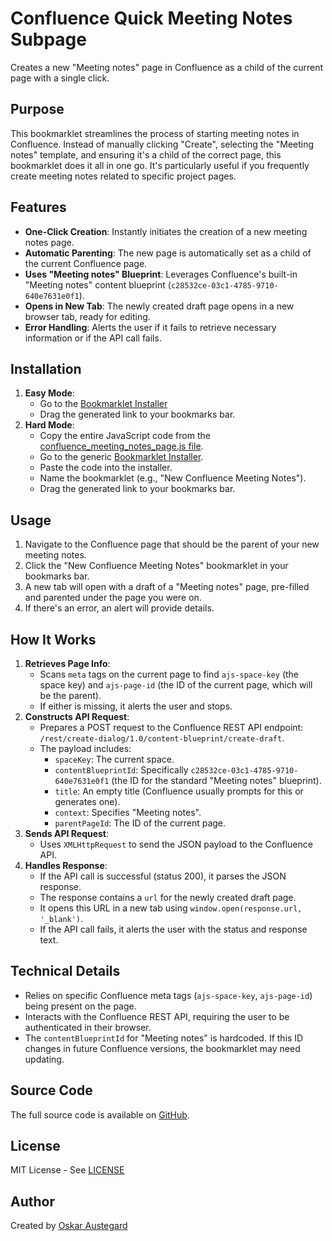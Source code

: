# Confluence Quick Meeting Notes Subpage

Creates a new "Meeting notes" page in Confluence as a child of the current page with a single click.

## Purpose

This bookmarklet streamlines the process of starting meeting notes in Confluence. Instead of manually clicking "Create", selecting the "Meeting notes" template, and ensuring it's a child of the correct page, this bookmarklet does it all in one go. It's particularly useful if you frequently create meeting notes related to specific project pages.

## Features

-   **One-Click Creation**: Instantly initiates the creation of a new meeting notes page.
-   **Automatic Parenting**: The new page is automatically set as a child of the current Confluence page.
-   **Uses "Meeting notes" Blueprint**: Leverages Confluence's built-in "Meeting notes" content blueprint (`c28532ce-03c1-4785-9710-640e7631e0f1`).
-   **Opens in New Tab**: The newly created draft page opens in a new browser tab, ready for editing.
-   **Error Handling**: Alerts the user if it fails to retrieve necessary information or if the API call fails.

## Installation

1.  **Easy Mode**:
    *   Go to the [Bookmarklet Installer](https://austegard.com/web-utilities/bookmarklet-installer.html?bookmarklet=confluence_meeting_notes_page.js)
    *   Drag the generated link to your bookmarks bar.
2.  **Hard Mode**:
    *   Copy the entire JavaScript code from the [confluence_meeting_notes_page.js file](https://github.com/oaustegard/bookmarklets/blob/main/confluence_meeting_notes_page.js).
    *   Go to the generic [Bookmarklet Installer](https://austegard.com/web-utilities/bookmarklet-installer.html).
    *   Paste the code into the installer.
    *   Name the bookmarklet (e.g., "New Confluence Meeting Notes").
    *   Drag the generated link to your bookmarks bar.

## Usage

1.  Navigate to the Confluence page that should be the parent of your new meeting notes.
2.  Click the "New Confluence Meeting Notes" bookmarklet in your bookmarks bar.
3.  A new tab will open with a draft of a "Meeting notes" page, pre-filled and parented under the page you were on.
4.  If there's an error, an alert will provide details.

## How It Works

1.  **Retrieves Page Info**:
    *   Scans `meta` tags on the current page to find `ajs-space-key` (the space key) and `ajs-page-id` (the ID of the current page, which will be the parent).
    *   If either is missing, it alerts the user and stops.
2.  **Constructs API Request**:
    *   Prepares a POST request to the Confluence REST API endpoint: `/rest/create-dialog/1.0/content-blueprint/create-draft`.
    *   The payload includes:
        *   `spaceKey`: The current space.
        *   `contentBlueprintId`: Specifically `c28532ce-03c1-4785-9710-640e7631e0f1` (the ID for the standard "Meeting notes" blueprint).
        *   `title`: An empty title (Confluence usually prompts for this or generates one).
        *   `context`: Specifies "Meeting notes".
        *   `parentPageId`: The ID of the current page.
3.  **Sends API Request**:
    *   Uses `XMLHttpRequest` to send the JSON payload to the Confluence API.
4.  **Handles Response**:
    *   If the API call is successful (status 200), it parses the JSON response.
    *   The response contains a `url` for the newly created draft page.
    *   It opens this URL in a new tab using `window.open(response.url, '_blank')`.
    *   If the API call fails, it alerts the user with the status and response text.

## Technical Details

-   Relies on specific Confluence meta tags (`ajs-space-key`, `ajs-page-id`) being present on the page.
-   Interacts with the Confluence REST API, requiring the user to be authenticated in their browser.
-   The `contentBlueprintId` for "Meeting notes" is hardcoded. If this ID changes in future Confluence versions, the bookmarklet may need updating.

## Source Code

The full source code is available on [GitHub](https://github.com/oaustegard/bookmarklets/blob/main/confluence_meeting_notes_page.js).

## License

MIT License - See [LICENSE](https://github.com/oaustegard/bookmarklets/blob/main/LICENSE)

## Author

Created by [Oskar Austegard](https://austegard.com)
